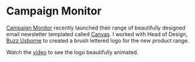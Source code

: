 # Campaign Monitor

[Campaign Monitor](https://www.campaignmonitor.com) recently launched their range of beautifully designed email newsletter templated called [Canvas](https://www.campaignmonitor.com/canvas/). I worked with Head of Design, [Buzz Usborne](http://buzzusborne.com/) to created a brush lettered logo for the new product range. 

Watch the [video](https://www.campaignmonitor.com/canvas/) to see the logo beautifully animated. 
